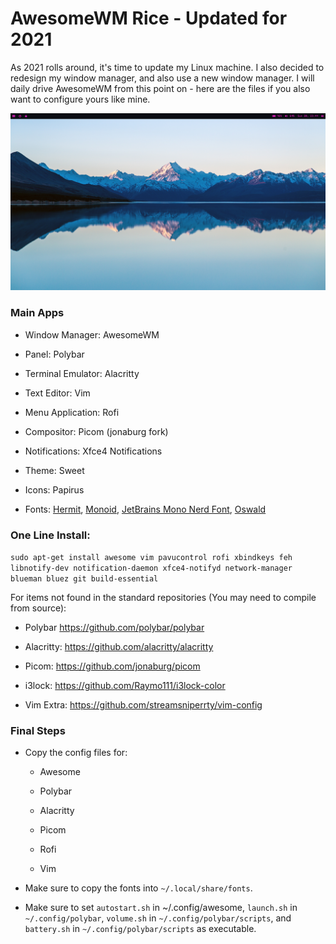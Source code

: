 # AwesomeWM Rice - Updated for 2021

As 2021 rolls around, it's time to update my Linux machine. I also decided to redesign my window manager, and also use a new window manager. I will daily drive AwesomeWM from this point on - here are the files if you also want to configure yours like mine.

![The desktop screenshot](screenshots/mainDesktop.png)

### Main Apps

* Window Manager: AwesomeWM

* Panel: Polybar

* Terminal Emulator: Alacritty

* Text Editor: Vim

* Menu Application: Rofi

* Compositor: Picom (jonaburg fork)

* Notifications: Xfce4 Notifications

* Theme: Sweet

* Icons: Papirus

* Fonts: [Hermit](https://pcaro.es/p/hermit/), [Monoid](https://larsenwork.com/monoid/), [JetBrains Mono Nerd Font](https://github.com/ryanoasis/nerd-fonts/releases/tag/v2.1.0), [Oswald](https://fonts.google.com/specimen/Oswald)

### One Line Install:

`sudo apt-get install awesome vim pavucontrol rofi xbindkeys feh libnotify-dev notification-daemon xfce4-notifyd network-manager blueman bluez git build-essential`

For items not found in the standard repositories (You may need to compile from source):

* Polybar https://github.com/polybar/polybar

* Alacritty: https://github.com/alacritty/alacritty

* Picom: https://github.com/jonaburg/picom

* i3lock: https://github.com/Raymo111/i3lock-color

* Vim Extra: https://github.com/streamsniperrty/vim-config

### Final Steps

* Copy the config files for:
  
  * Awesome 
  
  * Polybar 
  
  * Alacritty
  
  * Picom
  
  * Rofi
  
  * Vim
  
* Make sure to copy the fonts into `~/.local/share/fonts`.

* Make sure to set `autostart.sh` in ~/.config/awesome, `launch.sh` in `~/.config/polybar`, `volume.sh` in `~/.config/polybar/scripts`, and `battery.sh` in `~/.config/polybar/scripts` as executable. 
